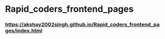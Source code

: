# Rapid_coders_frontend_pages
### https://akshay2002singh.github.io/Rapid_coders_frontend_pages/index.html
 
